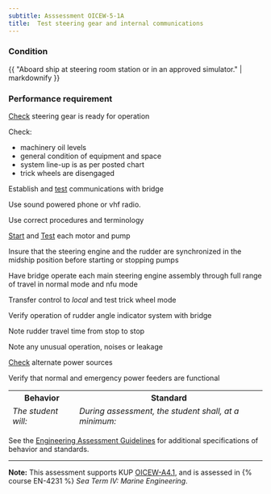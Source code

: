 ```yaml
---
subtitle: Asssessment OICEW-5-1A
title:  Test steering gear and internal communications
---
```




### Condition

{{ "Aboard ship at steering room station or in an approved simulator." | markdownify }}

### Performance requirement 

<table width='100%' class='Guidelines'>
 <thead>
 <tr>
     <th class='thirty'>Behavior</th>
     <th class='seventy'>Standard</th>
 </tr>
 <tr>
     <td><em>The student will:</em></td>
     <td><em>During assessment, the student shall, at a minimum:</em></td>
 </tr>
 </thead>
 <tbody>


<!--rowstart-->

[Check](guidelines#check) steering gear is ready for operation

<!--cellbreak-->

Check:

  * machinery oil levels
  * general condition of equipment and space
  * system line-up is as per posted chart
  * trick wheels are disengaged

<!--rowend-->


<!--rowstart-->

Establish and [test](guidelines#evaluateinspecttest) communications with bridge

<!--cellbreak-->

Use sound powered phone or vhf radio.

Use correct procedures and terminology

<!--rowend-->


<!--rowstart-->

[Start](guidelines#start) and [Test](guidelines#evaluateinspecttest) each motor and pump

<!--cellbreak-->

Insure that the steering engine and the rudder are synchronized in the midship position before starting or stopping pumps

Have bridge operate each main steering engine assembly through full range of travel in normal mode and nfu mode

Transfer control to _local_ and test trick wheel mode

Verify operation of rudder angle indicator system with bridge

Note rudder travel time from stop to stop

Note any unusual operation, noises or leakage

<!--rowend-->


<!--rowstart-->

[Check](guidelines#check) alternate power sources

<!--cellbreak-->

Verify that normal and emergency power feeders are functional

<!--rowend-->


 </tbody>
 </table>



See the [Engineering Assessment Guidelines](guidelines) for additional specifications of behavior and standards.


*****

**Note:** This assessment supports KUP [OICEW-A4.1]({{site.baseurl}}/tables/31.html#OICEW-A4.1), and is assessed in  {% course  EN-4231 %}  *Sea Term IV: Marine Engineering*. 

